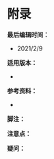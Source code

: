 # 附录

**最后编辑时间：**

- 2021/2/9

**适用版本：**

- 

**参考资料：**

- 

**脚注：**

[^1]: 

**注意点：**

[^!1]: 

**疑问：**

[^?1]: 

